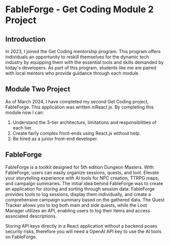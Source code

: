 # FableForge - Get Coding Module 2 Project

## Introduction

In 2023, I joined the Get Coding mentorship program. This program offers individuals an opportunity to reskill themselves for the dynamic tech industry by equipping them with the essential tools and skills demanded by today's developers. As part of this program, students like me are paired with local mentors who provide guidance through each module.

## Module Two Project

As of March 2024, I have completed my second Get Coding project, FableForge. This application was written inReact.js. By completing this module now I can:

1. Understand the 3-tier architecture, limitations and responsibilities of each tier.
2. Create fairly complex front-ends using React.js without help.
3. Be hired as a junior front-end developer.

## FableForge

FableForge is a toolkit designed for 5th edition Dungeon Masters. With FableForge, users can easily organize sessions, quests, and loot. Elevate your storytelling experience with AI tools for NPC creation, TTRPG maps, and campaign summaries.
The initial idea behind FableForge was to create an application for storing and sorting through session data. FableForge provides tools to log sessions, display them individually, and create a comprehensive campaign summary based on the gathered data. The Quest Tracker allows you to log both main and side quests, while the Loot Manager utilizes an API, enabling users to log their items and access associated descriptions.

Storing API keys directly in a React application without a backend poses security risks, therefore you will need a OpenAI API key to use the AI tools on FableForge.
